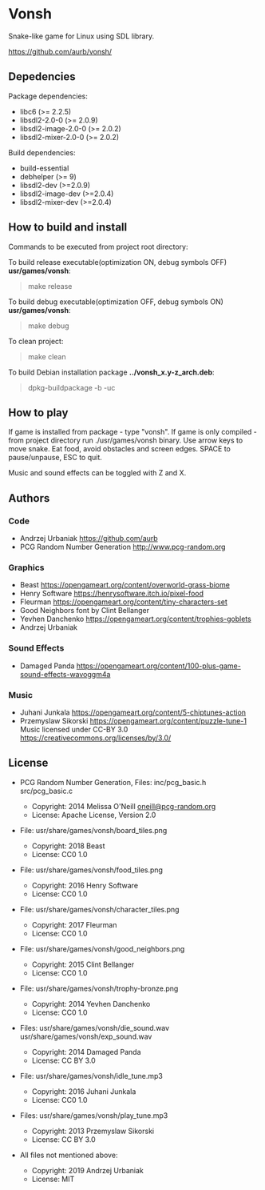 # Vonsh
Snake-like game for Linux using SDL library.

https://github.com/aurb/vonsh/

## Depedencies
Package dependencies:
+ libc6 (>= 2.2.5)
+ libsdl2-2.0-0 (>= 2.0.9)
+ libsdl2-image-2.0-0 (>= 2.0.2)
+ libsdl2-mixer-2.0-0 (>= 2.0.2)

Build dependencies:
+ build-essential
+ debhelper (>= 9)
+ libsdl2-dev (>=2.0.9)
+ libsdl2-image-dev (>=2.0.4)
+ libsdl2-mixer-dev (>=2.0.4)

## How to build and install
Commands to be executed from project root directory:

To build release executable(optimization ON, debug symbols OFF) **usr/games/vonsh**:
> make release

To build debug executable(optimization OFF, debug symbols ON) **usr/games/vonsh**:
> make debug

To clean project:
> make clean

To build Debian installation package **../vonsh_x.y-z_arch.deb**:
> dpkg-buildpackage -b -uc

## How to play
If game is installed from package - type "vonsh". If game is only compiled - from project directory run ./usr/games/vonsh binary.
Use arrow keys to move snake. Eat food, avoid obstacles and screen edges.
SPACE to pause/unpause, ESC to quit.

Music and sound effects can be toggled with Z and X.

## Authors
### Code
+ Andrzej Urbaniak https://github.com/aurb
+ PCG Random Number Generation http://www.pcg-random.org

### Graphics
+ Beast https://opengameart.org/content/overworld-grass-biome
+ Henry Software https://henrysoftware.itch.io/pixel-food
+ Fleurman https://opengameart.org/content/tiny-characters-set
+ Good Neighbors font by Clint Bellanger
+ Yevhen Danchenko https://opengameart.org/content/trophies-goblets
+ Andrzej Urbaniak

### Sound Effects
+ Damaged Panda https://opengameart.org/content/100-plus-game-sound-effects-wavoggm4a

### Music
+ Juhani Junkala https://opengameart.org/content/5-chiptunes-action
+ Przemyslaw Sikorski https://opengameart.org/content/puzzle-tune-1
Music licensed under CC-BY 3.0 https://creativecommons.org/licenses/by/3.0/

## License
+ PCG Random Number Generation, Files: inc/pcg_basic.h src/pcg_basic.c
    + Copyright: 2014 Melissa O'Neill <oneill@pcg-random.org>
    + License: Apache License, Version 2.0

+ File: usr/share/games/vonsh/board_tiles.png
    + Copyright: 2018 Beast
    + License: CC0 1.0

+ File: usr/share/games/vonsh/food_tiles.png
    + Copyright: 2016 Henry Software
    + License: CC0 1.0

+ File: usr/share/games/vonsh/character_tiles.png
    + Copyright: 2017 Fleurman
    + License: CC0 1.0

+ File: usr/share/games/vonsh/good_neighbors.png
    + Copyright: 2015 Clint Bellanger
    + License: CC0 1.0

+ File: usr/share/games/vonsh/trophy-bronze.png
    + Copyright: 2014 Yevhen Danchenko
    + License: CC0 1.0

+ Files: usr/share/games/vonsh/die_sound.wav usr/share/games/vonsh/exp_sound.wav 
    + Copyright: 2014 Damaged Panda
    + License: CC BY 3.0

+ File: usr/share/games/vonsh/idle_tune.mp3
    + Copyright: 2016 Juhani Junkala 
    + License: CC0 1.0

+ Files: usr/share/games/vonsh/play_tune.mp3
    + Copyright: 2013 Przemyslaw Sikorski
    + License: CC BY 3.0

+ All files not mentioned above:
    + Copyright: 2019 Andrzej Urbaniak
    + License: MIT
